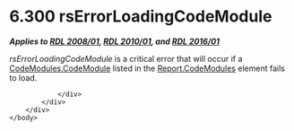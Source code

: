 <html dir="LTR" xmlns:mshelp="http://msdn.microsoft.com/mshelp" xmlns:ddue="http://ddue.schemas.microsoft.com/authoring/2003/5" xmlns:xlink="http://www.w3.org/1999/xlink" xmlns:tool="http://www.microsoft.com/tooltip">
    <head>
        <meta http-equiv="Content-Type" content="text/html; CHARSET=utf-8"></meta>
        <meta name="save" content="history"></meta>
        <title>6.300 rsErrorLoadingCodeModule</title>
        <xml>
            <mshelp:toctitle title="6.300 rsErrorLoadingCodeModule"></mshelp:toctitle>
            <mshelp:rltitle title="[MS-RDL]: rsErrorLoadingCodeModule"></mshelp:rltitle>
            <mshelp:keyword index="A" term="970b610d-ac6f-44f8-9db1-cee2b399f1ec"></mshelp:keyword>
            <mshelp:attr name="DCSext.ContentType" value="open specification"></mshelp:attr>
            <mshelp:attr name="AssetID" value="970b610d-ac6f-44f8-9db1-cee2b399f1ec"></mshelp:attr>
            <mshelp:attr name="TopicType" value="kbRef"></mshelp:attr>
            <mshelp:attr name="DCSext.Title" value="[MS-RDL]: rsErrorLoadingCodeModule" />
        </xml>
    </head>
    <body>
        <div id="header">
            <h1 class="heading">6.300 rsErrorLoadingCodeModule</h1>
        </div>
        <div id="mainSection">
            <div id="mainBody">
                <div id="allHistory" class="saveHistory"></div>
                <div id="sectionSection0" class="section" name="collapseableSection">
                    

<p><b><i>Applies to </i></b><a href="1e855f94-4617-47e4-b89e-0856c6cb420f.html"><b><i>RDL 2008/01</i></b></a><b><i>,
</i></b><a href="3428e690-a348-4ec7-8a6a-8efb42d2cdee.html"><b><i>RDL 2010/01</i></b></a><b><i>,
and </i></b><a href="52ce3983-2bfc-4e72-9359-42aaf5fe4509.html"><b><i>RDL 2016/01</i></b></a></p>

<p><i>rsErrorLoadingCodeModule</i> is a critical error that
will occur if a <a href="b2c8e15f-0c43-47c8-92ec-bb11fa216400.html">CodeModules.CodeModule</a>
listed in the <a href="0de02d89-8488-4fcc-b691-21b2cefff1ba.html">Report.CodeModules</a>
element fails to load.</p>


                </div>
            </div>
        </div>
    </body>
</html>